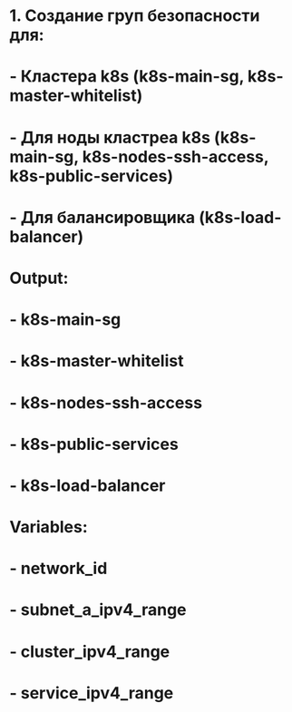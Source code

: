 # 1. Создание груп безопасности для:
# - Кластера k8s (k8s-main-sg, k8s-master-whitelist)
# - Для ноды кластреа k8s (k8s-main-sg, k8s-nodes-ssh-access, k8s-public-services)
# - Для балансировщика (k8s-load-balancer)

# Output:
# - k8s-main-sg
# - k8s-master-whitelist
# - k8s-nodes-ssh-access
# - k8s-public-services
# - k8s-load-balancer

# Variables: 
# - network_id
# - subnet_a_ipv4_range
# - cluster_ipv4_range
# - service_ipv4_range